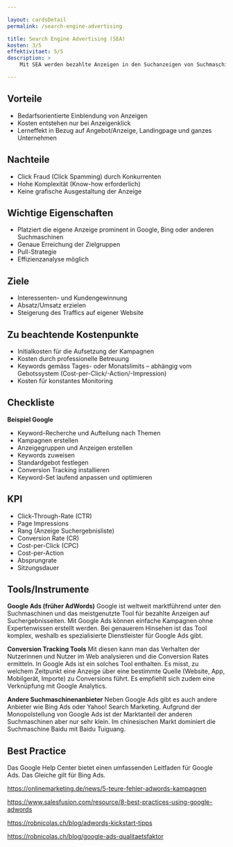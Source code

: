 ```yaml
---

layout: cardsDetail
permalink: /search-engine-advertising

title: Search Engine Advertising (SEA)
kosten: 3/5
effektivitaet: 5/5
description: >
    Mit SEA werden bezahlte Anzeigen in den Suchanzeigen von Suchmaschinen prominent aufgeführt. Die Userin bzw. der User wird dabei in dem Moment abgeholt, in welchem sie/er das Bedürfnis hat. Bei den Anzeigen handelt es sich um Texte mit Links zu gewünschten Landingpages auf der Unternehmenswebsite. Diese sind mit ausgewählten Keywords verbunden; deshalb werden die Anzeigen nur eingeblendet, wenn sie inhaltlich mit der Suchanfrage zusammenhängen. SEA wird eingesetzt, um Internet-Nutzerinnen und -Nutzer mit möglichst wenig Streuverlusten anzusprechen. Die Zielgruppe kann gezielt definiert werden.

---
```


## Vorteile
- Bedarfsorientierte Einblendung von Anzeigen
- Kosten entstehen nur bei Anzeigenklick
- Lerneffekt in Bezug auf Angebot/Anzeige, Landingpage und ganzes Unternehmen

## Nachteile
- Click Fraud (Click Spamming) durch Konkurrenten
- Hohe Komplexität (Know-how erforderlich) 
- Keine grafische Ausgestaltung der Anzeige

## Wichtige Eigenschaften
- Platziert die eigene Anzeige prominent in Google, Bing oder anderen Suchmaschinen
- Genaue Erreichung der Zielgruppen
- Pull-Strategie
- Effizienzanalyse möglich

## Ziele
- Interessenten- und Kundengewinnung
- Absatz/Umsatz erzielen
- Steigerung des Traffics auf eigener Website

## Zu beachtende Kostenpunkte
- Initialkosten für die Aufsetzung der Kampagnen
- Kosten durch professionelle Betreuung
- Keywords gemäss Tages- oder Monatslimits – abhängig vom Gebotssystem (Cost-per-Click/-Action/-Impression)
- Kosten für konstantes Monitoring

## Checkliste

**Beispiel Google**
- Keyword-Recherche und Aufteilung nach Themen
- Kampagnen erstellen
- Anzeigegruppen und Anzeigen erstellen
- Keywords zuweisen
- Standardgebot festlegen
- Conversion Tracking installieren
- Keyword-Set laufend anpassen und optimieren

## KPI
- Click-Through-Rate (CTR)
- Page Impressions
- Rang (Anzeige Suchergebnisliste)
- Conversion Rate (CR)
- Cost-per-Click (CPC)
- Cost-per-Action
- Absprungrate
- Sitzungsdauer

## Tools/Instrumente

**Google Ads (früher AdWords)**
Google ist weltweit marktführend unter den Suchmaschinen und das meistgenutzte Tool für bezahlte Anzeigen auf Suchergebnisseiten. Mit Google Ads können einfache Kampagnen ohne Expertenwissen erstellt werden. Bei genauerem Hinsehen ist das Tool komplex, weshalb es spezialisierte Dienstleister für Google Ads gibt.

**Conversion Tracking Tools**
Mit diesen kann man das Verhalten der Nutzerinnen und Nutzer im Web analysieren und die Conversion Rates ermitteln. In Google Ads ist ein solches Tool enthalten. Es misst, zu welchem Zeitpunkt eine Anzeige über eine bestimmte Quelle (Website, App, Mobilgerät, Importe) zu Conversions führt. Es empfiehlt sich zudem eine Verknüpfung mit Google Analytics.

**Andere Suchmaschinenanbieter**
Neben Google Ads gibt es auch andere Anbieter wie Bing Ads oder Yahoo! Search Marketing. Aufgrund der Monopolstellung von Google Ads ist der Marktanteil der anderen Suchmaschinen aber nur sehr klein. Im chinesischen Markt dominiert die Suchmaschine Baidu mit Baidu Tuiguang.

## Best Practice
Das Google Help Center bietet einen umfassenden Leitfaden für Google Ads. Das Gleiche gilt für Bing Ads.

https://onlinemarketing.de/news/5-teure-fehler-adwords-kampagnen

https://www.salesfusion.com/resource/8-best-practices-using-google-adwords

https://robnicolas.ch/blog/adwords-kickstart-tipps

https://robnicolas.ch/blog/google-ads-qualitaetsfaktor